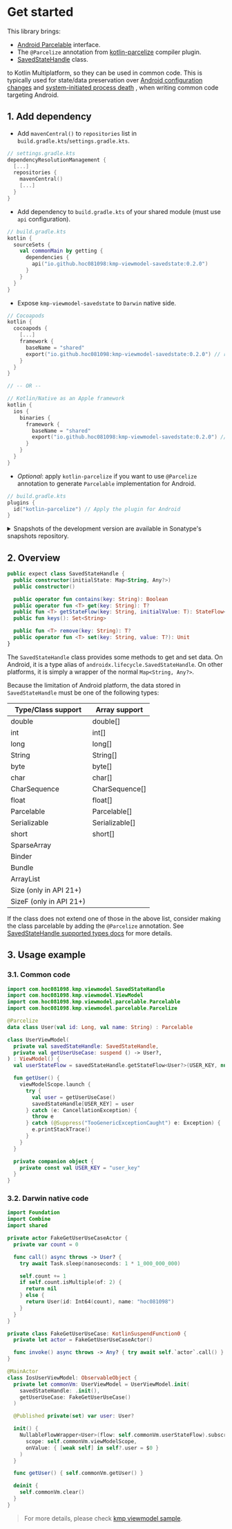 # Get started

This library brings:

- [Android Parcelable](https://developer.android.com/reference/android/os/Parcelable) interface.
- The `@Parcelize` annotation
  from [kotlin-parcelize](https://developer.android.com/kotlin/parcelize) compiler plugin.
- [SavedStateHandle](https://developer.android.com/reference/androidx/lifecycle/SavedStateHandle)
  class.

to Kotlin Multiplatform, so they can be used in common code.
This is typically used for state/data preservation
over [Android configuration changes](https://developer.android.com/guide/topics/resources/runtime-changes)
and [system-initiated process death](https://developer.android.com/topic/libraries/architecture/viewmodel/viewmodel-savedstate)
, when writing common code targeting Android.

## 1. Add dependency

- Add `mavenCentral()` to `repositories` list in `build.gradle.kts`/`settings.gradle.kts`.

```kotlin
// settings.gradle.kts
dependencyResolutionManagement {
  [...]
  repositories {
    mavenCentral()
    [...]
  }
}
```

- Add dependency to `build.gradle.kts` of your shared module (must use `api` configuration).

```kotlin
// build.gradle.kts
kotlin {
  sourceSets {
    val commonMain by getting {
      dependencies {
        api("io.github.hoc081098:kmp-viewmodel-savedstate:0.2.0")
      }
    }
  }
}
```

- Expose `kmp-viewmodel-savedstate` to `Darwin` native side.

```kotlin
// Cocoapods
kotlin {
  cocoapods {
    [...]
    framework {
      baseName = "shared"
      export("io.github.hoc081098:kmp-viewmodel-savedstate:0.2.0") // required to expose the classes to iOS.
    }
  }
}

// -- OR --

// Kotlin/Native as an Apple framework
kotlin {
  ios {
    binaries {
      framework {
        baseName = "shared"
        export("io.github.hoc081098:kmp-viewmodel-savedstate:0.2.0") // required to expose the classes to iOS.
      }
    }
  }
}
```

- _Optional_: apply `kotlin-parcelize` if you want to use `@Parcelize` annotation to
  generate `Parcelable` implementation for Android.

```kotlin
// build.gradle.kts
plugins {
  id("kotlin-parcelize") // Apply the plugin for Android
}
```

<details>
<summary>Snapshots of the development version are available in Sonatype's snapshots repository.</summary>
<p>

```kotlin
// settings.gradle.kts
dependencyResolutionManagement {
  repositoriesMode.set(RepositoriesMode.PREFER_PROJECT)
  repositories {
    maven(url = "https://s01.oss.sonatype.org/content/repositories/snapshots/")
    [...]
  }
}

// build.gradle.kts
dependencies {
  api("io.github.hoc081098:kmp-viewmodel-savedstate:0.2.1-SNAPSHOT")
}
```

</p>
</details>

## 2. Overview

```kotlin
public expect class SavedStateHandle {
  public constructor(initialState: Map<String, Any?>)
  public constructor()

  public operator fun contains(key: String): Boolean
  public operator fun <T> get(key: String): T?
  public fun <T> getStateFlow(key: String, initialValue: T): StateFlow<T>
  public fun keys(): Set<String>

  public fun <T> remove(key: String): T?
  public operator fun <T> set(key: String, value: T?): Unit
}
```

The `SavedStateHandle` class provides some methods to get and set data.
On Android, it is a type alias of `androidx.lifecycle.SavedStateHandle`.
On other platforms, it is simply a wrapper of the normal `Map<String, Any?>`.

Because the limitation of Android platform, the data stored in `SavedStateHandle` must be one of the
following types:

| Type/Class support      | Array support  |
|-------------------------|----------------|
| double                  | double[]       |
| int                     | int[]          |
| long                    | long[]         |
| String                  | String[]       |
| byte                    | byte[]         |
| char                    | char[]         |
| CharSequence            | CharSequence[] |
| float                   | float[]        |
| Parcelable              | Parcelable[]   |
| Serializable            | Serializable[] |
| short                   | short[]        |
| SparseArray             |                |
| Binder                  |                |
| Bundle                  |                |
| ArrayList               |                |
| Size (only in API 21+)  |                |
| SizeF (only in API 21+) |                |

If the class does not extend one of those in the above list, consider making the class parcelable
by adding the `@Parcelize` annotation.
See [SavedStateHandle supported types docs](https://developer.android.com/topic/libraries/architecture/viewmodel/viewmodel-savedstate#types)
for more details.

## 3. Usage example

### 3.1. Common code
```kotlin
import com.hoc081098.kmp.viewmodel.SavedStateHandle
import com.hoc081098.kmp.viewmodel.ViewModel
import com.hoc081098.kmp.viewmodel.parcelable.Parcelable
import com.hoc081098.kmp.viewmodel.parcelable.Parcelize

@Parcelize
data class User(val id: Long, val name: String) : Parcelable

class UserViewModel(
  private val savedStateHandle: SavedStateHandle,
  private val getUserUseCase: suspend () -> User?,
) : ViewModel() {
  val userStateFlow = savedStateHandle.getStateFlow<User?>(USER_KEY, null)

  fun getUser() {
    viewModelScope.launch {
      try {
        val user = getUserUseCase()
        savedStateHandle[USER_KEY] = user
      } catch (e: CancellationException) {
        throw e
      } catch (@Suppress("TooGenericExceptionCaught") e: Exception) {
        e.printStackTrace()
      }
    }
  }

  private companion object {
    private const val USER_KEY = "user_key"
  }
}
```

### 3.2. Darwin native code

```swift
import Foundation
import Combine
import shared

private actor FakeGetUserUseCaseActor {
  private var count = 0

  func call() async throws -> User? {
    try await Task.sleep(nanoseconds: 1 * 1_000_000_000)

    self.count += 1
    if self.count.isMultiple(of: 2) {
      return nil
    } else {
      return User(id: Int64(count), name: "hoc081098")
    }
  }
}

private class FakeGetUserUseCase: KotlinSuspendFunction0 {
  private let actor = FakeGetUserUseCaseActor()

  func invoke() async throws -> Any? { try await self.`actor`.call() }
}

@MainActor
class IosUserViewModel: ObservableObject {
  private let commonVm: UserViewModel = UserViewModel.init(
    savedStateHandle: .init(),
    getUserUseCase: FakeGetUserUseCase()
  )

  @Published private(set) var user: User?

  init() {
    NullableFlowWrapper<User>(flow: self.commonVm.userStateFlow).subscribe(
      scope: self.commonVm.viewModelScope,
      onValue: { [weak self] in self?.user = $0 }
    )
  }

  func getUser() { self.commonVm.getUser() }

  deinit {
    self.commonVm.clear()
  }
}
```

> For more details, please
> check [kmp viewmodel sample](https://github.com/hoc081098/kmp-viewmodel/tree/master/sample).
